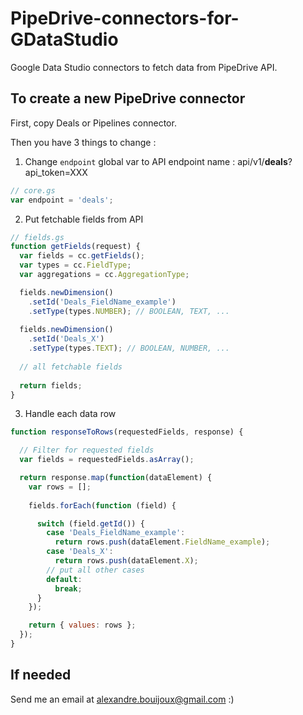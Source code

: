 # PipeDrive-connectors-for-GDataStudio
Google Data Studio connectors to fetch data from PipeDrive API.

## To create a new PipeDrive connector
First, copy Deals or Pipelines connector.

Then you have 3 things to change :
1. Change `endpoint` global var to API endpoint name : 
api/v1/__deals__?api_token=XXX
```javascript
// core.gs
var endpoint = 'deals';
```
2. Put fetchable fields from API
```javascript
// fields.gs
function getFields(request) {
  var fields = cc.getFields();
  var types = cc.FieldType;
  var aggregations = cc.AggregationType;

  fields.newDimension()
    .setId('Deals_FieldName_example')
    .setType(types.NUMBER); // BOOLEAN, TEXT, ...
    
  fields.newDimension()
    .setId('Deals_X')
    .setType(types.TEXT); // BOOLEAN, NUMBER, ...
  
  // all fetchable fields
  
  return fields;
}
```
3. Handle each data row
```javascript
function responseToRows(requestedFields, response) {

  // Filter for requested fields
  var fields = requestedFields.asArray();

  return response.map(function(dataElement) {
    var rows = [];
    
    fields.forEach(function (field) {

      switch (field.getId()) {
        case 'Deals_FieldName_example':
          return rows.push(dataElement.FieldName_example);
        case 'Deals_X':
          return rows.push(dataElement.X);
        // put all other cases
        default:
          break;
      }
    });

    return { values: rows };
  });
}
```



## If needed
Send me an email at alexandre.bouijoux@gmail.com :)
